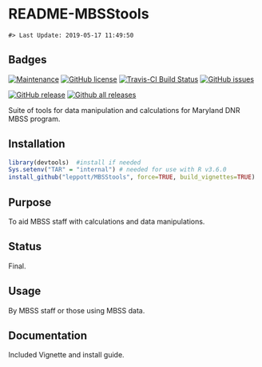 README-MBSStools
================

<!-- README.md is generated from README.Rmd. Please edit that file -->

    #> Last Update: 2019-05-17 11:49:50

## Badges

[![Maintenance](https://img.shields.io/badge/Maintained%3F-yes-green.svg)](https://GitHub.com/leppott/MBSStools/graphs/commit-activity)
[![GitHub
license](https://img.shields.io/github/license/leppott/MBSStools.svg)](https://github.com/leppott/MBSStools/blob/master/LICENSE)
[![Travis-CI Build
Status](https://travis-ci.org/leppott/MBSStools.svg?branch=master)](https://travis-ci.org/leppott/MBSStools)
[![GitHub
issues](https://img.shields.io/github/issues/leppott/MBSStools.svg)](https://GitHub.com/leppott/MBSStools/issues/)

[![GitHub
release](https://img.shields.io/github/release/leppott/MBSStools.svg)](https://GitHub.com/leppott/MBSStools/releases/)
[![Github all
releases](https://img.shields.io/github/downloads/leppott/MBSStools/total.svg)](https://GitHub.com/leppott/MBSStools/releases/)

Suite of tools for data manipulation and calculations for Maryland DNR
MBSS program.

## Installation

``` r
library(devtools)  #install if needed
Sys.setenv("TAR" = "internal") # needed for use with R v3.6.0
install_github("leppott/MBSStools", force=TRUE, build_vignettes=TRUE)
```

## Purpose

To aid MBSS staff with calculations and data manipulations.

## Status

Final.

## Usage

By MBSS staff or those using MBSS data.

## Documentation

Included Vignette and install guide.
